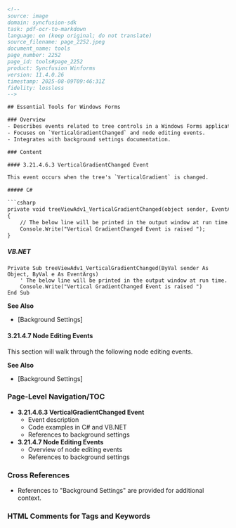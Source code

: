 ```html
<!-- 
source: image
domain: syncfusion-sdk
task: pdf-ocr-to-markdown
language: en (keep original; do not translate)
source_filename: page_2252.jpeg
document_name: tools
page_number: 2252
page_id: tools#page_2252
product: Syncfusion Winforms
version: 11.4.0.26
timestamp: 2025-08-09T09:46:31Z
fidelity: lossless
-->

## Essential Tools for Windows Forms

### Overview
- Describes events related to tree controls in a Windows Forms application.
- Focuses on `VerticalGradientChanged` and node editing events.
- Integrates with background settings documentation.

### Content

#### 3.21.4.6.3 VerticalGradientChanged Event

This event occurs when the tree's `VerticalGradient` is changed.

##### C#

```csharp
private void treeViewAdv1_VerticalGradientChanged(object sender, EventArgs e)
{
    // The below line will be printed in the output window at run time.
    Console.Write("Vertical GradientChanged Event is raised ");
}
```

##### VB.NET

```vbnet
Private Sub treeViewAdv1_VerticalGradientChanged(ByVal sender As Object, ByVal e As EventArgs)
    ' The below line will be printed in the output window at run time.
    Console.Write("Vertical GradientChanged Event is raised ")
End Sub
```

**See Also**
- [Background Settings]

#### 3.21.4.7 Node Editing Events

This section will walk through the following node editing events.

**See Also**
- [Background Settings]

### Page-Level Navigation/TOC
- **3.21.4.6.3 VerticalGradientChanged Event**
  - Event description
  - Code examples in C# and VB.NET
  - References to background settings
- **3.21.4.7 Node Editing Events**
  - Overview of node editing events
  - References to background settings

### Cross References
- References to "Background Settings" are provided for additional context.

### HTML Comments for Tags and Keywords
<!-- tags: Windows Forms, Syncfusion, tree controls, events, background settings, code examples, version 11.4.0.26 keywords: VerticalGradientChanged, node editing, tree controls, event handling, C#, VB.NET -->
```